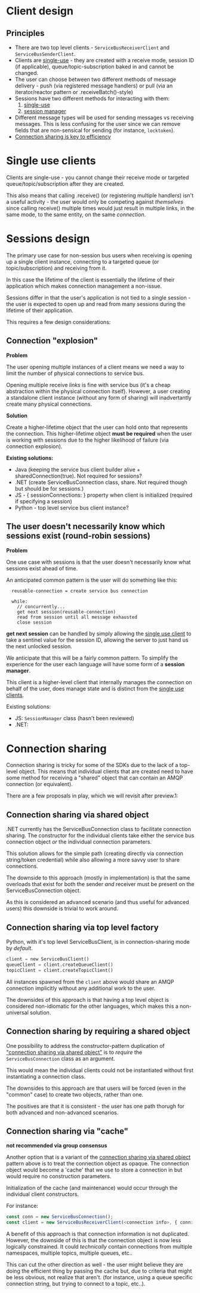 # Client design

## Principles

- There are two top level clients - `ServiceBusReceiverClient` and `ServiceBusSenderClient`.
- Clients are [single-use](#single-use-clients) - they are created with a receive mode, session ID (if applicable), queue/topic-subscription
  baked in and cannot be changed.
- The user can choose between two different methods of message delivery - push (via registered message handlers)
  or pull (via an iterator/reactor pattern or .receiveBatch()-style)
- Sessions have two different methods for interacting with them:
  1. [single-use](#single-use-clients)
  2. [session manager](#sessions-design)
- Different message types will be used for sending messages vs receiving messages. This is less confusing for
  the user since we can remove fields that are non-sensical for sending (for instance, `locktoken`).
- [Connection sharing is key to efficiency](connection-sharing)

# Single use clients

Clients are single-use - you cannot change their receive mode or targeted queue/topic/subscription after
they are created.

This also means that calling .receive() (or registering multiple handlers) isn't a useful activity - the user
would only be competing against _themselves_ since calling receive() multiple times would just result
in multiple links, in the same mode, to the same entity, on the same _connection_.

# Sessions design

The primary use case for non-session bus users when receiving is opening
up a single client instance, connecting to a targeted queue (or topic/subscription)
and receiving from it.

In this case the lifetime of the client is essentially the lifetime of their application which makes
connection management a non-issue.

Sessions differ in that the user's application is not tied to a single session - the user
is expected to open up and read from many sessions during the lifetime of their application.

This requires a few design considerations:

## Connection "explosion"

**Problem**

The user opening multiple instances of a client means we need a way to limit the number of
physical connections to service bus.

Opening multiple receive _links_ is fine with service bus (it's a cheap abstraction within
the physical connection itself). However, a user creating a standalone client instance (without
any form of sharing) will inadvertantly create many physical connections.

**Solution**

Create a higher-lifetime object that the user can hold onto that represents the connection.
This higher-lifetime object **must be required** when the user is working with sessions
due to the higher likelihood of failure (via connection explosion).

**Existing solutions:**

- Java (keeping the service bus client builder alive + sharedConnection(true). Not required for sessions?
- .NET (create ServiceBusConnection class, share. Not required though but should be for sessions.)
- JS - { sessionConnections: } property when client is initialized (required if specifying a session)
- Python - top level service bus client instance?

## The user doesn't necessarily know which sessions exist (round-robin sessions)

**Problem**

One use case with sessions is that the user doesn't necessarily know what sessions
exist ahead of time.

An anticipated common pattern is the user will do something like this:

```
  reusable-connection = create service bus connection

  while:
    // concurrently...
    get next session(reusable-connection)
    read from session until all message exhausted
    close session
```

**get next session** can be handled by simply allowing the [single use client](#single-use-clients)
to take a sentinel value for the session ID, allowing the server to just hand us the next unlocked session.

We anticipate that this will be a fairly common pattern. To simplify the experience for the user each
language will have some form of a **session manager**.

This client is a higher-level client that internally manages the connection on behalf of the user, does
manage state and is distinct from the [single use clients](single-use-clients).

Existing solutions:

- JS: `SessionManager` class (hasn't been reviewed)
- .NET: 

# Connection sharing

Connection sharing is tricky for some of the SDKs due to the lack of a top-level object. This means
that individual clients that are created need to have some method for receiving a "shared" object 
that can contain an AMQP connection (or equivalent).

There are a few proposals in play, which we will revisit after preview.1:

## Connection sharing via shared object

.NET currently has the ServiceBusConnection class to facilitate connection sharing. 
The constructor for the individual clients take either the service bus connection object 
_or_ the individual connection parameters.

This solution allows for the simple path (creating directly via connection string/token credential) while
also allowing a more savvy user to share connections. 

The downside to this approach (mostly in implementation) is that the same overloads that exist for
both the sender _and_ receiver must be present on the ServiceBusConnection object. 

As this is considered an advanced scenario (and thus useful for advanced users) this downside 
is trivial to work around.

## Connection sharing via top level factory

Python, with it's top level ServiceBusClient, is in connection-sharing mode by _default_. 

```python
client = new ServiceBusClient()
queueClient = client.createQueueClient()
topicClient = client.createTopicClient()
```

All instances spawned from the `client` above would share an AMQP connection implicitly
without any additional work to the user.

The downsides of this approach is that having a top level object is considered non-idiomatic 
for the other languages, which makes this a non-universal solution.

## Connection sharing by requiring a shared object

One possibility to address the constructor-pattern duplication of  ["connection sharing via shared object"](#connection-sharing-via-shared-object)
is to _require_ the `ServiceBusConnection` class as an argument. 

This would mean the individual clients could not be instantiated without first instantiating a connection class.

The downsides to this approach are that users will be forced (even in the "common" case) to create two objects,
rather than one. 

The positives are that it is consistent - the user has one path thorugh for both advanced and non-advanced 
scenarios.

## Connection sharing via "cache"

**not recommended via group consensus**

Another option that is a variant of the [connection sharing via shared object](#connection-sharing-via-shared-object)
pattern above is to treat the connection object as opaque. The connection object would become
a 'cache' that we use to store a connection in but would require no construction parameters.

Initialization of the cache (and maintenance) would occur through the individual client constructors.

For instance:

```typescript
const conn = new ServiceBusConnection();
const client = new ServiceBusReceiverClient(<connection info>, { conn: conn });
```

A benefit of this approach is that connection information is not duplicated. However, the downside of this
is that the connection object is now less logically constrained. It could _technically_ contain connections
from multiple namespaces, multiple topics, multiple queues, etc..

This can cut the other direction as well - the user might believe they are doing the efficient thing by passing
the cache but, due to criteria that might be less obvious, not realize that aren't. (for instance, using a queue
specific connection string, but trying to connect to a topic, etc..).
